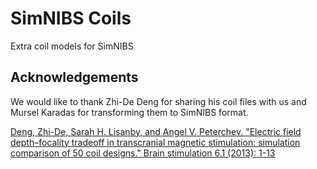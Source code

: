 # SimNIBS Coils

Extra coil models for SimNIBS


## Acknowledgements 

We would like to thank Zhi-De Deng for sharing his coil files with us and Mursel Karadas for transforming them to SimNIBS format.

[Deng, Zhi-De, Sarah H. Lisanby, and Angel V. Peterchev. "Electric field depth–focality tradeoff in transcranial magnetic stimulation: simulation comparison of 50 coil designs." Brain stimulation 6.1 (2013): 1-13](https://doi.org/10.1016/j.brs.2012.02.005)

